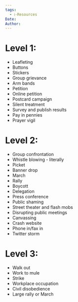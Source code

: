 ```yaml
---
tags:
  - ℹ️-Resources
Date: 
Author: 
---
```

# Level 1: 
- Leafleting
- Buttons
- Stickers
- Group grievance
- Arm bands
- Petition
- Online petition
- Postcard campaign
- Silent treatment
- Survey and publish results
- Pay in pennies
- Prayer vigil

# Level 2:
- Group confrontation
- Whistle blowing - literally
- Picket
- Banner drop
- March
- Rally
- Boycott
- Delegation
- Press conference
- Public shaming
- Street theater and flash mobs
- Disrupting public meetings
- Canvassing
- Crash website
- Phone in/fax in
- Twitter storm

# Level 3:
- Walk out
- Work to mule
- Strike
- Workplace occupation
- Civil disobedience
- Large rally or March